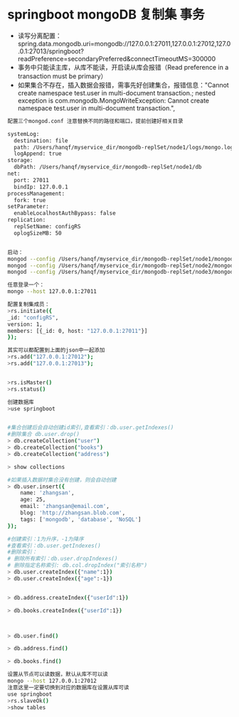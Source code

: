 # springboot mongoDB 复制集 事务

* 读写分离配置：spring.data.mongodb.uri=mongodb://127.0.0.1:27011,127.0.0.1:27012,127.0.0.1:27013/springboot?readPreference=secondaryPreferred&connectTimeoutMS=300000
* 事务中只能读主库，从库不能读，开启读从库会报错（Read preference in a transaction must be primary）
* 如果集合不存在，插入数据会报错，需事先好创建集合，报错信息："Cannot create namespace test.user in multi-document transaction.; nested exception is com.mongodb.MongoWriteException: Cannot create namespace test.user in multi-document transaction.",

```bash
配置三个mongod.conf 注意替换不同的路径和端口，提前创建好相关目录

systemLog:
  destination: file
  path: /Users/hanqf/myservice_dir/mongodb-replSet/node1/logs/mongo.log
  logAppend: true
storage:
  dbPath: /Users/hanqf/myservice_dir/mongodb-replSet/node1/db
net:
  port: 27011
  bindIp: 127.0.0.1
processManagement:
  fork: true
setParameter:
  enableLocalhostAuthBypass: false
replication:
  replSetName: configRS
  oplogSizeMB: 50


启动：
mongod --config /Users/hanqf/myservice_dir/mongodb-replSet/node1/mongod.conf
mongod --config /Users/hanqf/myservice_dir/mongodb-replSet/node2/mongod.conf
mongod --config /Users/hanqf/myservice_dir/mongodb-replSet/node3/mongod.conf

任意登录一个：
mongo --host 127.0.0.1:27011

配置复制集成员：
>rs.initiate({
_id: "configRS",
version: 1,
members: [{_id: 0, host: "127.0.0.1:27011"}]
});

其实可以都配置到上面的json中一起添加
>rs.add("127.0.0.1:27012");
>rs.add("127.0.0.1:27013");


>rs.isMaster()
>rs.status()

创建数据库
>use springboot


#集合创建后会自动创建id索引,查看索引：db.user.getIndexes()
#删除集合 db.user.drop()
> db.createCollection("user")
> db.createCollection("books")
> db.createCollection("address")

> show collections

#如果插入数据时集合没有创建，则会自动创建
> db.user.insert({
    name: 'zhangsan', 
    age: 25,
    email: 'zhangsan@email.com',
    blog: 'http://zhangsan.blob.com',
    tags: ['mongodb', 'database', 'NoSQL']
});

#创建索引：1为升序，-1为降序
#查看索引：db.user.getIndexes()
#删除索引：
# 删除所有索引：db.user.dropIndexes() 
# 删除指定名称索引: db.col.dropIndex("索引名称")
> db.user.createIndex({"name":1})
> db.user.createIndex({"age":-1})


> db.address.createIndex({"userId":1})

> db.books.createIndex({"userId":1})



> db.user.find()

> db.address.find()

> db.books.find()

设置从节点可以读数据，默认从库不可以读
mongo --host 127.0.0.1:27012
注意这里一定要切换到对应的数据库在设置从库可读
use springboot
>rs.slaveOk()
>show tables
```

